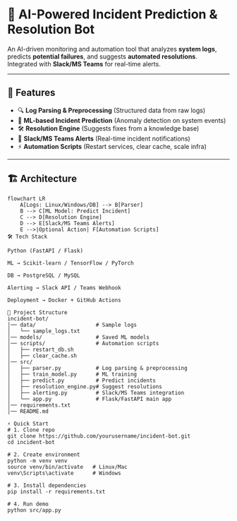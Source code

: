# 🤖 AI-Powered Incident Prediction & Resolution Bot  

An AI-driven monitoring and automation tool that analyzes **system logs**, predicts **potential failures**, and suggests **automated resolutions**.  
Integrated with **Slack/MS Teams** for real-time alerts.  

---

## 🚀 Features  
- 🔍 **Log Parsing & Preprocessing** (Structured data from raw logs)  
- 🤖 **ML-based Incident Prediction** (Anomaly detection on system events)  
- 🛠 **Resolution Engine** (Suggests fixes from a knowledge base)  
- 📢 **Slack/MS Teams Alerts** (Real-time incident notifications)  
- ⚡ **Automation Scripts** (Restart services, clear cache, scale infra)  

---

## 🏗️ Architecture  

```mermaid
flowchart LR
    A[Logs: Linux/Windows/DB] --> B[Parser]
    B --> C[ML Model: Predict Incident]
    C --> D[Resolution Engine]
    D --> E[Slack/MS Teams Alerts]
    E -->|Optional Action| F[Automation Scripts]
🛠 Tech Stack

Python (FastAPI / Flask)

ML → Scikit-learn / TensorFlow / PyTorch

DB → PostgreSQL / MySQL

Alerting → Slack API / Teams Webhook

Deployment → Docker + GitHub Actions

📂 Project Structure
incident-bot/
│── data/                   # Sample logs
│   └── sample_logs.txt
│── models/                 # Saved ML models
│── scripts/                # Automation scripts
│   ├── restart_db.sh
│   ├── clear_cache.sh
│── src/
│   ├── parser.py           # Log parsing & preprocessing
│   ├── train_model.py      # ML training
│   ├── predict.py          # Predict incidents
│   ├── resolution_engine.py# Suggest resolutions
│   ├── alerting.py         # Slack/MS Teams integration
│   └── app.py              # Flask/FastAPI main app
│── requirements.txt
│── README.md

⚡ Quick Start
# 1. Clone repo
git clone https://github.com/yourusername/incident-bot.git
cd incident-bot

# 2. Create environment
python -m venv venv
source venv/bin/activate   # Linux/Mac
venv\Scripts\activate      # Windows

# 3. Install dependencies
pip install -r requirements.txt

# 4. Run demo
python src/app.py

